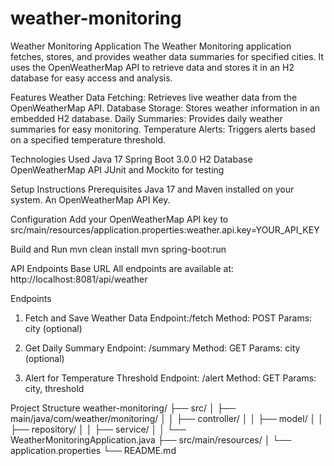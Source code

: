 # weather-monitoring
Weather Monitoring Application
The Weather Monitoring application fetches, stores, and provides weather data summaries for specified cities. It uses the OpenWeatherMap API to retrieve data and stores it in an H2 database for easy access and analysis.

Features
Weather Data Fetching: Retrieves live weather data from the OpenWeatherMap API.
Database Storage: Stores weather information in an embedded H2 database.
Daily Summaries: Provides daily weather summaries for easy monitoring.
Temperature Alerts: Triggers alerts based on a specified temperature threshold.


Technologies Used
Java 17
Spring Boot 3.0.0
H2 Database
OpenWeatherMap API
JUnit and Mockito for testing


Setup Instructions
Prerequisites
Java 17 and Maven installed on your system.
An OpenWeatherMap API Key.

Configuration
Add your OpenWeatherMap API key to src/main/resources/application.properties:weather.api.key=YOUR_API_KEY


Build and Run
mvn clean install
mvn spring-boot:run

API Endpoints
Base URL
All endpoints are available at: http://localhost:8081/api/weather

Endpoints

1. Fetch and Save Weather Data
   Endpoint:/fetch
   Method: POST
   Params: city (optional)
   
2. Get Daily Summary
   Endpoint: /summary
   Method: GET
   Params: city (optional)

3. Alert for Temperature Threshold
   Endpoint: /alert
   Method: GET
   Params: city, threshold

  Project Structure
  weather-monitoring/
├── src/
│   ├── main/java/com/weather/monitoring/
│   │   ├── controller/
│   │   ├── model/
│   │   ├── repository/
│   │   ├── service/
│   │   └── WeatherMonitoringApplication.java
├── src/main/resources/
│   └── application.properties
└── README.md



